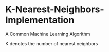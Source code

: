 # K-Nearest-Neighbors-Implementation
A Common Machine Learning Algorithm 

K denotes the number of nearest neighbors